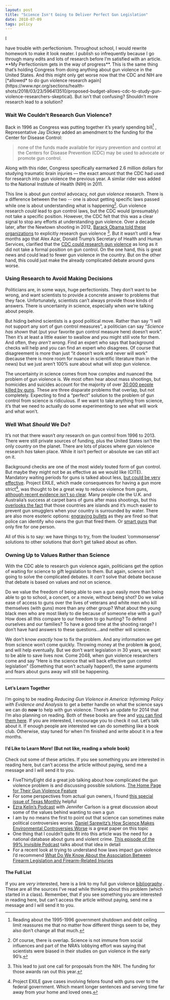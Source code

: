```yaml
---
layout: post
title: "Science Isn't Going to Deliver Perfect Gun Legislation"
date: 2018-07-09
tags: policy
---
```


<p class="intro"><span class="dropcap">I</span></p> have trouble with perfectionism. Throughout school, I would rewrite homework to make it look neater. I publish so infrequently because I go through many edits and lots of research before I’m satisfied with an article. **My Perfectionism gets in the way of progress**. This is the same thing that’s holding Congress from doing anything about gun violence in the United States. And this might only get worse now that the CDC and NIH are [*allowed* to do gun violence research again](https://www.npr.org/sections/health-shots/2018/03/23/596413510/proposed-budget-allows-cdc-to-study-gun-violence-researchers-skeptical). But isn’t that confusing? Shouldn’t more research lead to  a solution?

### Wait We Couldn’t Research Gun Violence?
Back in 1996 as Congress was putting together it’s yearly spending bill[^continuing_resolution] , Representative Jay Dickey added an amendment to the funding for  the Center for Disease Control:

> none of the funds made available for injury prevention and control at the  Centers for Disease Prevention (CDC) may be used to advocate or promote  gun control.  

Along with this rider, Congress specifically earmarked 2.6 million dollars for studying traumatic brain injuries — the exact amount that the CDC had used for research into gun violence the previous year. A similar rider was added to the National Institute of Health (NIH)  in 2011. 

This line is about *gun control* advocacy, not *gun violence* research. There is a difference between the two -- one is about getting specific laws passed while one is about understanding what is happening[^nuance]. Gun violence research *could* lead to gun control laws, but the CDC would (presumably) not take a specific position. However, the CDC felt that this was a clear signal to stop any efforts at understanding gun violence. Over a decade later,  after the Newtown shooting in 2012, [Barack Obama told these organizations](https://obamawhitehouse.archives.gov/the-press-office/2013/01/16/presidential-memorandum-engaging-public-health-research-causes-and-preve) to explicitly research gun violence [^call_for]. But it wasn’t until a few months ago that Alex Azar, Donald Trump’s Secretary of Health and Human Services, clarified that the [CDC could research gun violence](https://www.npr.org/sections/health-shots/2018/03/23/596413510/proposed-budget-allows-cdc-to-study-gun-violence-researchers-skeptical) as long as it did not take a formal position on gun control. On the one hand, this is great news and could lead to fewer gun violence in the country. But on the other hand, this could just make the already complicated debate around guns worse. 
### Using Research to Avoid Making Decisions
Politicians are, in some ways, huge perfectionists. They don’t want to be wrong, and want scientists to provide a concrete answer to problems that they face. Unfortunately, scientists can’t always provide those kinds of answers. There is uncertainty in science, especially when we’re talking about people.

But hiding behind scientists is a good political move. Rather than say “I will not support any sort of gun control measures”, a politician can say “*Science has shown* that (put your favorite gun control measure here) doesn’t work”. Then it’s at least a little easier to swallow and you might still vote for them. And often, they *aren’t wrong*.  Find an expert who says that background checks will help and you can find an expert who disagrees. Of course that disagreement is more than just “it doesn’t work and never will work” (because there is more room for nuance in scientific literature than in the news) but we just aren’t 100% sure about what will stop gun violence.

The uncertainty in science comes from how complex and nuanced the problem of gun violence is. We most often hear about mass shootings, but homicides and suicides account for the majority of over [30,000 people killed by guns](https://www.cdc.gov/nchs/nvss/deaths.htm). These are three disparate problems that overlap, but not completely. Expecting to find a “perfect” solution to the problem of gun control from science is ridiculous. If we want to take anything from science, it’s that we need to actually do some experimenting to see what will work and what won’t. 

### Well What *Should* We Do?
It’s not that there wasn’t *any* research on gun control from 1996 to 2013.  There were still private sources of funding, plus the United States isn’t the only country on the planet. There are lots of places where gun violence research *has* taken place. While it isn’t perfect or absolute we can still act on it.

Background checks are one of the most widely touted form of gun control. But maybe they might not be as effective as we would like (CITE). Mandatory waiting periods for guns is talked about less, [but could be very effective](http://www.pnas.org/content/early/2017/10/11/1619896114.full).  Project EXILE, which made consequences for having a gun more strict[^EXILE], was thought to be a great way to reduce violence from guns, [although recent evidence isn’t so clear](https://gspp.berkeley.edu/assets/uploads/research/pdf/Exile_chapter_2003.pdf). Many people cite the U.K. and Australia’s success at carpet bans of guns after mass shootings, but this [overlooks the fact](https://fivethirtyeight.com/features/gun-deaths-mass-shootings/) that those countries are islands and it’s much easier to prevent gun smugglers when your country is surrounded by water. There are also more esoteric options: [engraving bullets](https://en.wikipedia.org/wiki/Microstamping) as they are fired so that police can identify who owns the gun that fired them. Or [smart guns](https://kaikloepfer.com) that only fire for one person.

All of this is to say: we have things to try, from the loudest ’commonsense’ solutions to other solutions that don’t get talked about as often.

### Owning Up to Values Rather than Science
With the CDC able to research gun violence again, politicians get the option of waiting for science to gift legislation to them. But again, science isn’t going to solve the complicated debates. It *can’t* solve that debate because that debate is based on values and not on science.

Do we value the freedom of being able to own a gun easily more than being able to go to school, a concert, or a movie, without being shot? Do we value ease of access to guns over the lives of veterans and white men who kill themselves (with guns) more than any other group? What about the young black men who are most likely to die because of someone else with a gun? How does all this compare to our freedom to go hunting? To defend ourselves and our families? To have a good time at the shooting range? I don’t have hard answers to these questions…and neither will science.

We don’t know *exactly* how to fix the problem. And any information we get from science won’t come quickly. Throwing money at the problem **is** good, and will help eventually. But we don’t want legislation in 30 years, we want to be able to save lives now. Come 2048, when gun violence researchers come and say “Here is the science that will back effective gun control legislation” (Something that won’t actually happen!), the same arguments and fears about guns away will still be happening.

- - - -

#### Let’s Learn Together
I’m going to be reading *Reducing Gun Violence in America: Informing Policy with Evidence and Analysis* to get a better handle on what the science says we can do **now** to help with gun violence. There’s an update for 2014 that I’m also planning on reading. Both of these books are free and [you can find them here](https://jhupbooks.press.jhu.edu/content/reducing-gun-violence-america). If you are interested, I encourage you to check it out. Let’s talk about it. If enough people are interested we can do something like a book club. Otherwise, stay tuned for when I’m finished and write about it in a few months.

#### I’d Like to Learn More! (But not like, reading a whole book)
Check out some of these articles. If you see something you are interested in reading here, but can’t access the article without paying, send me a message and I will send it to you.

* FiveThirtyEight did a great job talking about how complicated the gun violence problem is and discussing possible solutions. [The Home Page for Their Gun Violence Feature](https://fivethirtyeight.com/features/gun-deaths/)
* For some perspectives from actual gun owners, I found [this special issue of Texas Monthly](https://www.texasmonthly.com/issue/april-2016/) helpful 
* [Ezra Kelin’s Podcast](https://www.vox.com/2018/3/13/17114764/gun-control-podcast-opinion) with Jennifer Carlson is a great discussion about some of the values behind wanting to own a gun
* I am by no means the first to point out that science can sometimes make political controversies worse. [Daniel Sarewitz’s How Science Makes Environmental Controversies Worse](https://www.sciencedirect.com/science/article/pii/S1462901104000620) is a great paper on this topic
* One thing that I couldn’t quite fit into this article was the need for a national database about guns and violent crime. [This episode of the 99% Invisible Podcast](https://99percentinvisible.org/episode/nut-behind-wheel/) talks about that idea in detail
* For a recent look at trying to understand how laws impact gun violence I’d recommend [What Do We Know About the Association Between Firearm Legislation and Firearm-Related Injuries](https://www.ncbi.nlm.nih.gov/pubmed/26905895)

#### The Full List
If you are *very* interested, here is a link to my full gun violence [bibliography](http://mcallister.science/bibs/gun-violence) . These are all the sources I’ve read while thinking about this problem (which started in a class). Remember, that if you see something you are interested in reading here, but can’t access the article without paying, send me a message and I will send it to you.

[^continuing_resolution]: Reading about the 1995-1996 government shutdown and debt ceiling limit reassures me that no matter how different things seem to be, they also don’t change all that much.
[^specifically]: [Specifically, Secretary of Human Health and Services Alex Azar](https://www.politico.com/story/2018/02/15/alex-azar-cdc-gun-violence-research-414977). 
[^call_for]: This lead to just one call for proposals from the NIH. The funding for those awards ran out this year.
[^EXILE]: Project EXILE gave cases involving felons found with guns over to the federal government. Which meant longer sentences and serving time far away from your home and loved ones.
[^nuance]: Of course, there is overlap. Science is not immune from social influences and part of the NRA’s lobbying effort was saying that scientists were biased in their studies on gun violence in the early 90’s.
